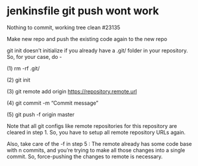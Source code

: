 # jenkinsfile git push wont work

Nothing to commit, working tree clean #23135

Make new repo and push the existing code again to the new repo

git init doesn’t initialize if you already have a .git/ folder in your repository. So, for your case, do -

(1) rm -rf .git/

(2) git init

(3) git remote add origin https://repository.remote.url

(4) git commit -m “Commit message”

(5) git push -f origin master

Note that all git configs like remote repositories for this repository are cleared in step 1. So, you have to setup all remote repository URLs again.

Also, take care of the -f in step 5 : The remote already has some code base with n commits, and you’re trying to make all those changes into a single commit. So, force-pushing the changes to remote is necessary.
